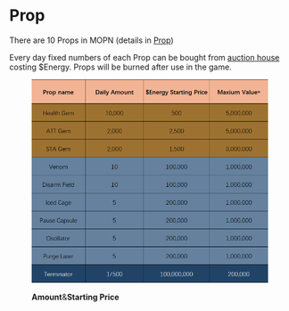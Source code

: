# Prop

There are 10 Props in MOPN (details in [Prop](../../how-to-play/prop-system.md))

Every day fixed numbers of each Prop can be bought from [auction house](prop-auction.md) costing $Energy. Props will be burned after use in the game.

<figure><img src="../../.gitbook/assets/prop 1.png" alt=""><figcaption><p><strong>Amount</strong>&#x26;<strong>Starting Price</strong></p></figcaption></figure>
